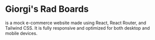 # Giorgi's Rad Boards

is a mock e-commerce website made using React, React Router, and Tailwind CSS. It is fully responsive and optimized for both desktop and mobile devices.

